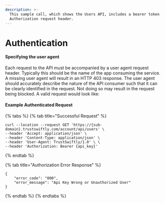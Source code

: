 ```yaml
---
description: >-
  This sample call, which shows the Users API, includes a bearer token in the
  Authorization request header.
---
```


# Authentication

#### Specifying the user agent <a id="UserAgent"></a>

Each request to the API must be accompanied by a user agent request header. Typically this should be the name of the app consuming the service. A missing user agent will result in an HTTP 403 response. The user agent should accurately describe the nature of the API consumer such that it can be clearly identified in the request. Not doing so may result in the request being blocked. A valid request would look like:

#### Example Authenticated Request

{% tabs %}
{% tab title="Successful Request" %}
```text
curl --location --request GET 'https://{sub-domain}.trustswiftly.com/account/api/users' \
--header 'Accept: application/json' \
--header 'Content-Type: application/json' \
--header 'User-Agent: TrustSwiftly/1.0' \ \
--header 'Authorization: Bearer {api_key}'
```
{% endtab %}

{% tab title="Authorization Error Response" %}
```
{
    "error_code": "000",
    "error_message": "Api Key Wrong or Unauthorized User"
}
```
{% endtab %}
{% endtabs %}



